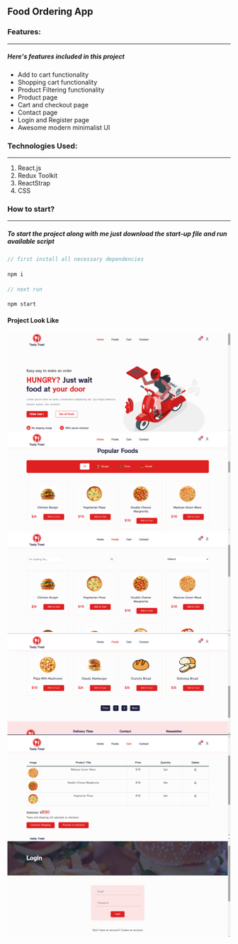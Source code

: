 ## Food Ordering App

### Features:

---

##### Here's features included in this project

- Add to cart functionality
- Shopping cart functionality
- Product Filtering functionality
- Product page
- Cart and checkout page
- Contact page
- Login and Register page
- Awesome modern minimalist UI

### Technologies Used:

---

1. React.js
2. Redux Toolkit
3. ReactStrap
4. CSS

### How to start?

---

##### To start the project along with me just download the start-up file and run available script

```javascript
// first install all necessary dependencies

npm i

// next run

npm start

```
#### Project Look Like 
<img src="./public/Assets/Home.png"/>
<img src="./public/Assets/Popular.png"/>
<img src="./public/Assets/Foods.png"/>
<img src="./public/Assets/Foods2.png"/>
<img src="./public/Assets/Cart.png"/>
<img src="./public/Assets/Login.png"/>